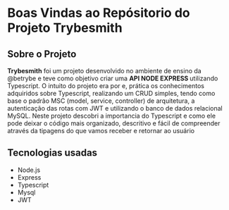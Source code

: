 # Boas Vindas ao Repósitorio do Projeto Trybesmith

## Sobre o Projeto

<p><strong>Trybesmith</strong> foi um projeto desenvolvido no ambiente de ensino da @betrybe e teve como objetivo criar uma <strong>API NODE EXPRESS </strong> utilizando Typescript. O intuito do projeto era por e, prática os conhecimentos adquiridos sobre Typescript, realizando um CRUD simples, tendo como base o padrão MSC (model, service, controller) de arquitetura, a autenticação das rotas com JWT e utilizando o banco de dados relacional MySQL. Neste projeto descobri a importancia do Typescript e como ele pode deixar o código mais organizado, descritivo e fácil de compreender através da tipagens do que vamos receber e retornar ao usuário</p>

## Tecnologias usadas

- Node.js
- Express
- Typescript
- Mysql
- JWT
